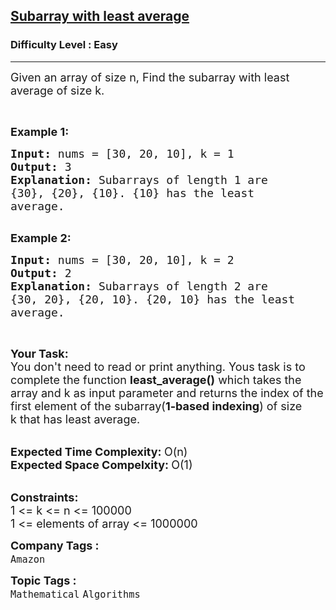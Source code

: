 <h2><a href="https://www.geeksforgeeks.org/problems/subarray-with-least-average5031/1?page=4&category=Mathematical&difficulty=Easy&sortBy=submissions">Subarray with least average</a></h2><h3>Difficulty Level : Easy</h3><hr><div class="problems_problem_content__Xm_eO"><p><span style="font-size:18px">Given an array of size n, Find the subarray with least average of size k.</span></p>

<p>&nbsp;</p>

<p><span style="font-size:18px"><strong>Example 1:</strong></span></p>

<pre><span style="font-size:18px"><strong>Input: </strong>nums = [30, 20, 10], k = 1
<strong>Output: </strong>3
<strong>Explanation: </strong>Subarrays of length 1 are
{30}, {20}, {10}. {10} has the least 
average.
</span>
</pre>

<p><span style="font-size:18px"><strong>Example 2:</strong></span></p>

<pre><span style="font-size:18px"><strong>Input: </strong>nums = [30, 20, 10], k = 2
<strong>Output: </strong>2
<strong>Explanation: </strong>Subarrays of length 2 are
{30, 20}, {20, 10}. {20, 10} has the least 
average.</span>
</pre>

<p>&nbsp;</p>

<p><span style="font-size:18px"><strong>Your Task:</strong><br>
You don't need to read or print anything. Yous task is to complete the function&nbsp;<strong>least_average()</strong>&nbsp;which takes the array and k as input parameter and returns the index of the first element of the subarray(<strong>1-based indexing</strong>)&nbsp;of size k&nbsp;that has least average.</span><br>
&nbsp;</p>

<p><span style="font-size:18px"><strong>Expected Time Complexity:&nbsp;</strong>O(n)<br>
<strong>Expected Space Compelxity:&nbsp;</strong>O(1)</span><br>
&nbsp;</p>

<p><span style="font-size:18px"><strong>Constraints:</strong><br>
1 &lt;= k &lt;= n &lt;= 100000<br>
1 &lt;= elements of array &lt;= 1000000</span></p>
</div><p><span style=font-size:18px><strong>Company Tags : </strong><br><code>Amazon</code>&nbsp;<br><p><span style=font-size:18px><strong>Topic Tags : </strong><br><code>Mathematical</code>&nbsp;<code>Algorithms</code>&nbsp;